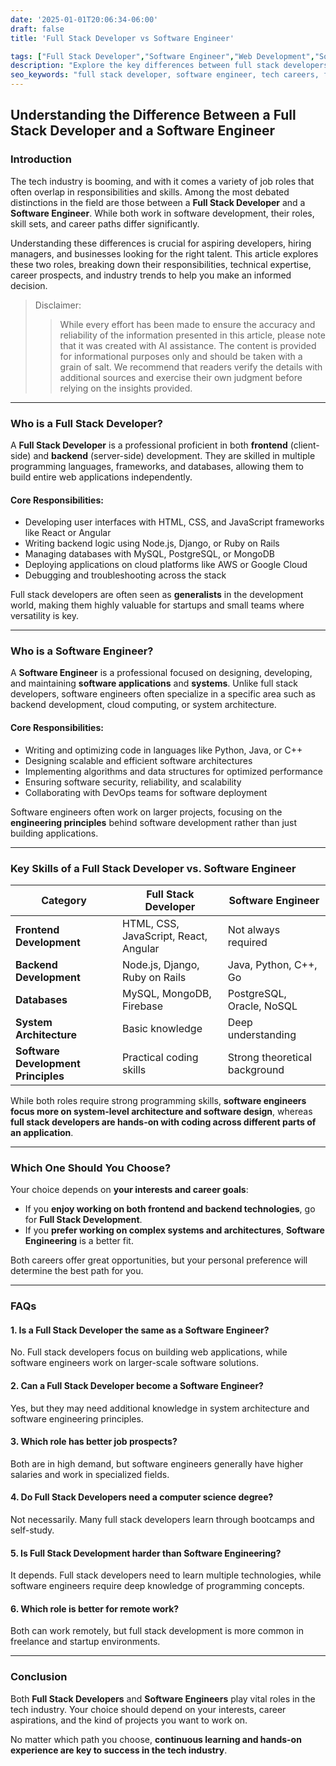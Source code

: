 ```yaml
---
date: '2025-01-01T20:06:34-06:00'
draft: false
title: 'Full Stack Developer vs Software Engineer'

tags: ["Full Stack Developer","Software Engineer","Web Development","Software Development","Career Paths","Frontend Development","Backend Development","IT Careers"]
description: "Explore the key differences between full stack developers and software engineers—from core responsibilities and skill sets to career prospects. Discover which tech career path best suits your goals in the booming software development industry."
seo_keywords: "full stack developer, software engineer, tech careers, full stack vs software engineering, software development roles, programming skills, web development, system architecture, career paths in tech"
---
```


## **Understanding the Difference Between a Full Stack Developer and a Software Engineer**  

### **Introduction**  

The tech industry is booming, and with it comes a variety of job roles that often overlap in responsibilities and skills. Among the most debated distinctions in the field are those between a **Full Stack Developer** and a **Software Engineer**. While both work in software development, their roles, skill sets, and career paths differ significantly.  

Understanding these differences is crucial for aspiring developers, hiring managers, and businesses looking for the right talent. This article explores these two roles, breaking down their responsibilities, technical expertise, career prospects, and industry trends to help you make an informed decision.  

> Disclaimer:
>> While every effort has been made to ensure the accuracy and reliability of the information presented in this article, please note that it was created with AI assistance. The content is provided for informational purposes only and should be taken with a grain of salt. We recommend that readers verify the details with additional sources and exercise their own judgment before relying on the insights provided.
---

### **Who is a Full Stack Developer?**  

A **Full Stack Developer** is a professional proficient in both **frontend** (client-side) and **backend** (server-side) development. They are skilled in multiple programming languages, frameworks, and databases, allowing them to build entire web applications independently.  

#### **Core Responsibilities:**  
- Developing user interfaces with HTML, CSS, and JavaScript frameworks like React or Angular  
- Writing backend logic using Node.js, Django, or Ruby on Rails  
- Managing databases with MySQL, PostgreSQL, or MongoDB  
- Deploying applications on cloud platforms like AWS or Google Cloud  
- Debugging and troubleshooting across the stack  

Full stack developers are often seen as **generalists** in the development world, making them highly valuable for startups and small teams where versatility is key.  

---

### **Who is a Software Engineer?**  

A **Software Engineer** is a professional focused on designing, developing, and maintaining **software applications** and **systems**. Unlike full stack developers, software engineers often specialize in a specific area such as backend development, cloud computing, or system architecture.  

#### **Core Responsibilities:**  
- Writing and optimizing code in languages like Python, Java, or C++  
- Designing scalable and efficient software architectures  
- Implementing algorithms and data structures for optimized performance  
- Ensuring software security, reliability, and scalability  
- Collaborating with DevOps teams for software deployment  

Software engineers often work on larger projects, focusing on the **engineering principles** behind software development rather than just building applications.  

---

### **Key Skills of a Full Stack Developer vs. Software Engineer**  

| **Category** | **Full Stack Developer** | **Software Engineer** |
|-------------|--------------------------|------------------------|
| **Frontend Development** | HTML, CSS, JavaScript, React, Angular | Not always required |
| **Backend Development** | Node.js, Django, Ruby on Rails | Java, Python, C++, Go |
| **Databases** | MySQL, MongoDB, Firebase | PostgreSQL, Oracle, NoSQL |
| **System Architecture** | Basic knowledge | Deep understanding |
| **Software Development Principles** | Practical coding skills | Strong theoretical background |

While both roles require strong programming skills, **software engineers focus more on system-level architecture and software design**, whereas **full stack developers are hands-on with coding across different parts of an application**.  

---


### **Which One Should You Choose?**  

Your choice depends on **your interests and career goals**:  

- If you **enjoy working on both frontend and backend technologies**, go for **Full Stack Development**.  
- If you **prefer working on complex systems and architectures**, **Software Engineering** is a better fit.  

Both careers offer great opportunities, but your personal preference will determine the best path for you.  

---

### **FAQs**  

#### **1. Is a Full Stack Developer the same as a Software Engineer?**  
No. Full stack developers focus on building web applications, while software engineers work on larger-scale software solutions.  

#### **2. Can a Full Stack Developer become a Software Engineer?**  
Yes, but they may need additional knowledge in system architecture and software engineering principles.  

#### **3. Which role has better job prospects?**  
Both are in high demand, but software engineers generally have higher salaries and work in specialized fields.  

#### **4. Do Full Stack Developers need a computer science degree?**  
Not necessarily. Many full stack developers learn through bootcamps and self-study.  

#### **5. Is Full Stack Development harder than Software Engineering?**  
It depends. Full stack developers need to learn multiple technologies, while software engineers require deep knowledge of programming concepts.  

#### **6. Which role is better for remote work?**  
Both can work remotely, but full stack development is more common in freelance and startup environments.  

---

### **Conclusion**  

Both **Full Stack Developers** and **Software Engineers** play vital roles in the tech industry. Your choice should depend on your interests, career aspirations, and the kind of projects you want to work on.  

No matter which path you choose, **continuous learning and hands-on experience are key to success in the tech industry**.  
